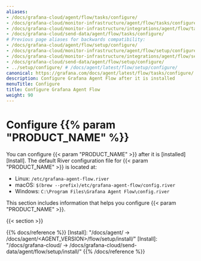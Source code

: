 ```yaml
---
aliases:
- /docs/grafana-cloud/agent/flow/tasks/configure/
- /docs/grafana-cloud/monitor-infrastructure/agent/flow/tasks/configure/
- /docs/grafana-cloud/monitor-infrastructure/integrations/agent/flow/tasks/configure/
- /docs/grafana-cloud/send-data/agent/flow/tasks/configure/
# Previous page aliases for backwards compatibility:  
- /docs/grafana-cloud/agent/flow/setup/configure/
- /docs/grafana-cloud/monitor-infrastructure/agent/flow/setup/configure/
- /docs/grafana-cloud/monitor-infrastructure/integrations/agent/flow/setup/configure/
- /docs/grafana-cloud/send-data/agent/flow/setup/configure/
- ../setup/configure/ # /docs/agent/latest/flow/setup/configure/
canonical: https://grafana.com/docs/agent/latest/flow/tasks/configure/
description: Configure Grafana Agent Flow after it is installed
menuTitle: Configure
title: Configure Grafana Agent Flow
weight: 90
---
```


# Configure {{% param "PRODUCT_NAME" %}}

You can configure {{< param "PRODUCT_NAME" >}} after it is [installed][Install]. 
The default River configuration file for {{< param "PRODUCT_NAME" >}} is located at:

* Linux: `/etc/grafana-agent-flow.river`
* macOS: `$(brew --prefix)/etc/grafana-agent-flow/config.river`
* Windows: `C:\Program Files\Grafana Agent Flow\config.river`

This section includes information that helps you configure {{< param "PRODUCT_NAME" >}}.

{{< section >}}

{{% docs/reference %}}
[Install]: "/docs/agent/ -> /docs/agent/<AGENT_VERSION>/flow/setup/install/"
[Install]: "/docs/grafana-cloud/ -> /docs/grafana-cloud/send-data/agent/flow/setup/install/"
{{% /docs/reference %}}
